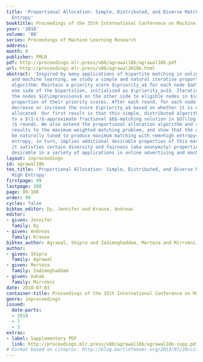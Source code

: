 ```yaml
---
title: 'Proportional Allocation: Simple, Distributed, and Diverse Matching with High
  Entropy'
booktitle: Proceedings of the 35th International Conference on Machine Learning
year: '2018'
volume: '80'
series: Proceedings of Machine Learning Research
address: 
month: 0
publisher: PMLR
pdf: http://proceedings.mlr.press/v80/agrawal18b/agrawal18b.pdf
url: http://proceedings.mlr.press/v80/agrawal2018b.html
abstract: 'Inspired by many applications of bipartite matching in online advertising
  and machine learning, we study a simple and natural iterative proportional allocation
  algorithm: Maintain a priority score $\priority_a$ for each node $a∈\mathdsA$ on
  one side of the bipartition, initialized as $\priority_a=1$. Iteratively allocate
  the nodes $i∈\impressions$ on the other side to eligible nodes in $\mathdsA$ in
  proportion of their priority scores. After each round, for each node $a∈\mathdsA$,
  decrease or increase the score $\priority_a$ based on whether it is over- or under-
  allocated. Our first result is that this simple, distributed algorithm converges
  to a $(1-ε)$-approximate fractional $b$-matching solution in $O(\log n\over ε^2
  )$ rounds. We also extend the proportional allocation algorithm and convergence
  results to the maximum weighted matching problem, and show that the algorithm can
  be naturally tuned to produce maximum matching with <em>high entropy</em>. High
  entropy, in turn, implies additional desirable properties of this matching, e.g.,
  it satisfies certain diversity and fairness (aka anonymity) properties that are
  desirable in a variety of applications in online advertising and machine learning.'
layout: inproceedings
id: agrawal18b
tex_title: 'Proportional Allocation: Simple, Distributed, and Diverse Matching with
  High Entropy'
firstpage: 99
lastpage: 108
page: 99-108
order: 99
cycles: false
bibtex_editor: Dy, Jennifer and Krause, Andreas
editor:
- given: Jennifer
  family: Dy
- given: Andreas
  family: Krause
bibtex_author: Agrawal, Shipra and Zadimoghaddam, Morteza and Mirrokni, Vahab
author:
- given: Shipra
  family: Agrawal
- given: Morteza
  family: Zadimoghaddam
- given: Vahab
  family: Mirrokni
date: 2018-07-03
container-title: Proceedings of the 35th International Conference on Machine Learning
genre: inproceedings
issued:
  date-parts:
  - 2018
  - 7
  - 3
extras:
- label: Supplementary PDF
  link: http://proceedings.mlr.press/v80/agrawal18b/agrawal18b-supp.pdf
# Format based on citeproc: http://blog.martinfenner.org/2013/07/30/citeproc-yaml-for-bibliographies/
---
```

